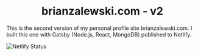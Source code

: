 <h1 align="center">
  brianzalewski.com - v2
</h1>
<p>This is the second version of my personal profile site brianzalewski.com. I built this one with Gatsby (Node.js, React, MongoDB) published to Netlify.</p>
<img src="https://api.netlify.com/api/v1/badges/a068a53c-5a65-427b-8a55-59f14f5672a2/deploy-status" alt="Netlify Status" />
